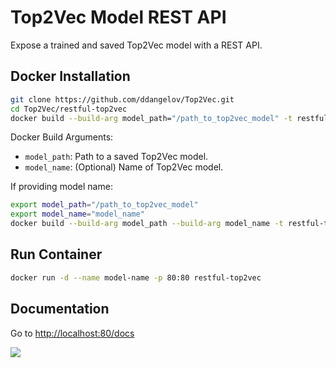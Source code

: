 Top2Vec Model REST API
======================

Expose a trained and saved Top2Vec model with a REST API.

Docker Installation
------------
```bash
git clone https://github.com/ddangelov/Top2Vec.git
cd Top2Vec/restful-top2vec
docker build --build-arg model_path="/path_to_top2vec_model" -t restful-top2vec .
```
Docker Build Arguments:

  * ``model_path``: Path to a saved Top2Vec model.
  * ``model_name``: (Optional) Name of Top2Vec model.
  
If providing model name:
```bash
export model_path="/path_to_top2vec_model"
export model_name="model_name"
docker build --build-arg model_path --build-arg model_name -t restful-top2vec .
```

  

Run Container 
-------------
```bash
docker run -d --name model-name -p 80:80 restful-top2vec
```
Documentation
-------------

Go to <http://localhost:80/docs>

![](https://raw.githubusercontent.com/ddangelov/Top2Vec/master/images/restful-top2vec.png)
